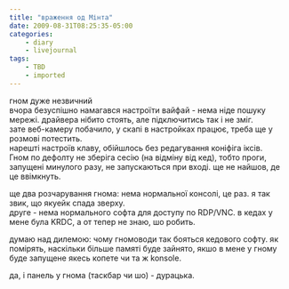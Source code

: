 ```yaml
---
title: "враження од Мінта"
date: 2009-08-31T08:25:35-05:00
categories:
    - diary
    - livejournal
tags:
    - TBD
    - imported
---
```


гном дуже незвичний  
вчора безуспішно намагався настроїти вайфай - нема ніде пошуку мережі. драйвера нібито стоять, але підключитись так і не зміг.  
зате веб-камеру побачило, у скапі в настройках працює, треба ще у розмові потестить.  
нарешті настроїв клаву, обійшлось без редагування коніфіга іксів.  
Гном по дефолту не зберіга сесію (на відміну від кед), тобто проги, запущені минулого разу, не запускаються при вході. ще не найшов, де це ввімкнуть.  
  
ще два розчарування гнома: нема нормальної консолі, це раз. я так звик, що якуейк спада зверху.  
друге - нема нормального софта для доступу по RDP/VNC. в кедах у мене була KRDC, а от тепер не знаю, шо робить.  
  
думаю над дилемою: чому гномоводи так бояться кедового софту. як помірять, наскільки більше памяті буде зайнято, якшо в мене у гному буде запущене якесь копете чи та ж konsole.  
  
да, і панель у гнома (таскбар чи шо) - дурацька.